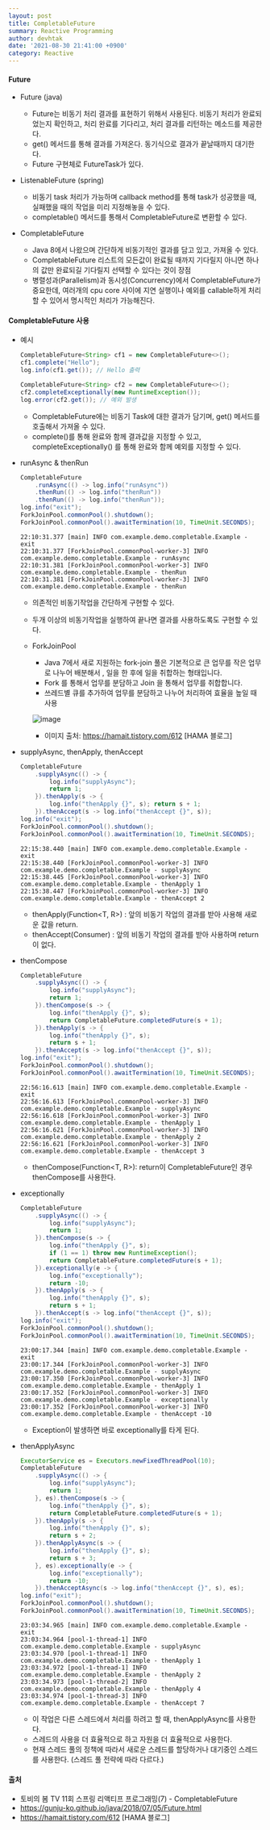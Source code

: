 ```yaml
---
layout: post
title: CompletableFuture
summary: Reactive Programming
author: devhtak
date: '2021-08-30 21:41:00 +0900'
category: Reactive
---
```


#### Future

- Future (java)
  - Future는 비동기 처리 결과를 표현하기 위해서 사용된다. 비동기 처리가 완료되었는지 확인하고, 처리 완료를 기다리고, 처리 결과를 리턴하는 메소드를 제공한다. 
  - get() 메서드를 통해 결과를 가져온다. 동기식으로 결과가 끝날때까지 대기한다.
  - Future 구현체로 FutureTask가 있다.

- ListenableFuture (spring)
  - 비동기 task 처리가 가능하며 callback method를 통해 task가 성공했을 때, 실패했을 때의 작업을 미리 지정해놓을 수 있다.
  - completable() 메서드를 통해서 CompletableFuture로 변환할 수 있다.

- CompletableFuture
  - Java 8에서 나왔으며 간단하게 비동기적인 결과를 담고 있고, 가져올 수 있다.
  - CompletableFuture 리스트의 모든값이 완료될 때까지 기다릴지 아니면 하나의 값만 완료되길 기다릴지 선택할 수 있다는 것이 장점
  - 병렬성과(Parallelism)과 동시성(Concurrency)에서 CompletableFuture가 중요한데, 여러개의 cpu core 사이에 지연 실행이나 예외를 callable하게 처리할 수 있어서 명시적인 처리가 가능해진다.

#### CompletableFuture 사용

- 예시
  ```java
  CompletableFuture<String> cf1 = new CompletableFuture<>();
  cf1.complete("Hello");
  log.info(cf1.get()); // Hello 출력
  
  CompletableFuture<String> cf2 = new CompletableFuture<>();
  cf2.completeExceptionally(new RuntimeException());
  log.error(cf2.get()); // 예외 발생
  ```
  
  - CompletableFuture에는 비동기 Task에 대한 결과가 담기며, get() 메서드를 호출해서 가져올 수 있다.
  - complete()를 통해 완료와 함께 결과값을 지정할 수 있고, completeExceptionally() 를 통해 완료와 함께 예외를 지정할 수 있다.

- runAsync & thenRun
  ```java
  CompletableFuture
      .runAsync(() -> log.info("runAsync"))
      .thenRun(() -> log.info("thenRun"))
      .thenRun(() -> log.info("thenRun"));
  log.info("exit");
  ForkJoinPool.commonPool().shutdown();
  ForkJoinPool.commonPool().awaitTermination(10, TimeUnit.SECONDS);
  ```
  
  ```
  22:10:31.377 [main] INFO com.example.demo.completable.Example - exit
  22:10:31.377 [ForkJoinPool.commonPool-worker-3] INFO com.example.demo.completable.Example - runAsync
  22:10:31.381 [ForkJoinPool.commonPool-worker-3] INFO com.example.demo.completable.Example - thenRun
  22:10:31.381 [ForkJoinPool.commonPool-worker-3] INFO com.example.demo.completable.Example - thenRun
  ```
  
  - 의존적인 비동기작업을 간단하게 구현할 수 있다.
  - 두개 이상의 비동기작업을 실행하여 끝나면 결과를 사용하도록도 구현할 수 있다.
  - ForkJoinPool
    - Java 7에서 새로 지원하는 fork-join 풀은 기본적으로 큰 업무를 작은 업무로 나누어 배분해서 , 일을 한 후에 일을 취합하는 형태입니다.
    - Fork 를 통해서 업무를 분담하고 Join 을 통해서 업무를 취합합니다.
    - 쓰레드별 큐를 추가하여 업무를 분담하고 나누어 처리하여 효율을 높일 때 사용

     ![image](https://user-images.githubusercontent.com/42403023/131344084-88f64d4b-e28c-440d-a14b-633c11edf73c.png)
     
     - 이미지 출처: https://hamait.tistory.com/612 [HAMA 블로그]

- supplyAsync, thenApply, thenAccept
  ```java
  CompletableFuture
      .supplyAsync(() -> { 
          log.info("supplyAsync");
          return 1;
      }).thenApply(s -> { 
          log.info("thenApply {}", s); return s + 1; 
      }).thenAccept(s -> log.info("thenAccept {}", s)); 
  log.info("exit");
  ForkJoinPool.commonPool().shutdown();
  ForkJoinPool.commonPool().awaitTermination(10, TimeUnit.SECONDS);
  ```
  
  ```
  22:15:38.440 [main] INFO com.example.demo.completable.Example - exit
  22:15:38.440 [ForkJoinPool.commonPool-worker-3] INFO com.example.demo.completable.Example - supplyAsync
  22:15:38.445 [ForkJoinPool.commonPool-worker-3] INFO com.example.demo.completable.Example - thenApply 1
  22:15:38.447 [ForkJoinPool.commonPool-worker-3] INFO com.example.demo.completable.Example - thenAccept 2
  ```
  
  - thenApply(Function<T, R>) : 앞의 비동기 작업의 결과를 받아 사용해 새로운 값을 return.
  - thenAccept(Consumer<T>) : 앞의 비동기 작업의 결과를 받아 사용하며 return이 없다.
  
- thenCompose
  ```java
  CompletableFuture
      .supplyAsync(() -> {
          log.info("supplyAsync");
          return 1;
      }).thenCompose(s -> { 
          log.info("thenApply {}", s);
          return CompletableFuture.completedFuture(s + 1);
      }).thenApply(s -> {
          log.info("thenApply {}", s);
          return s + 1;
      }).thenAccept(s -> log.info("thenAccept {}", s));
  log.info("exit");
  ForkJoinPool.commonPool().shutdown();
  ForkJoinPool.commonPool().awaitTermination(10, TimeUnit.SECONDS);
  ```

  ```
  22:56:16.613 [main] INFO com.example.demo.completable.Example - exit
  22:56:16.613 [ForkJoinPool.commonPool-worker-3] INFO com.example.demo.completable.Example - supplyAsync
  22:56:16.618 [ForkJoinPool.commonPool-worker-3] INFO com.example.demo.completable.Example - thenApply 1
  22:56:16.621 [ForkJoinPool.commonPool-worker-3] INFO com.example.demo.completable.Example - thenApply 2
  22:56:16.621 [ForkJoinPool.commonPool-worker-3] INFO com.example.demo.completable.Example - thenAccept 3
  ```

  - thenCompose(Function<T, R>): return이 CompletableFuture인 경우 thenCompose를 사용한다.

- exceptionally
  ```java
  CompletableFuture
      .supplyAsync(() -> {
          log.info("supplyAsync");
          return 1;
      }).thenCompose(s -> { 
          log.info("thenApply {}", s);
          if (1 == 1) throw new RuntimeException();
          return CompletableFuture.completedFuture(s + 1);
      }).exceptionally(e -> {
          log.info("exceptionally");
          return -10;
      }).thenApply(s -> {
          log.info("thenApply {}", s);
          return s + 1;
      }).thenAccept(s -> log.info("thenAccept {}", s));
  log.info("exit");
  ForkJoinPool.commonPool().shutdown();
  ForkJoinPool.commonPool().awaitTermination(10, TimeUnit.SECONDS);
  ```

  ```
  23:00:17.344 [main] INFO com.example.demo.completable.Example - exit
  23:00:17.344 [ForkJoinPool.commonPool-worker-3] INFO com.example.demo.completable.Example - supplyAsync
  23:00:17.350 [ForkJoinPool.commonPool-worker-3] INFO com.example.demo.completable.Example - thenApply 1
  23:00:17.352 [ForkJoinPool.commonPool-worker-3] INFO com.example.demo.completable.Example - exceptionally
  23:00:17.352 [ForkJoinPool.commonPool-worker-3] INFO com.example.demo.completable.Example - thenAccept -10
  ```
  - Exception이 발생하면 바로 exceptionally를 타게 된다.

- thenApplyAsync
  ```java
  ExecutorService es = Executors.newFixedThreadPool(10);
  CompletableFuture
      .supplyAsync(() -> {
          log.info("supplyAsync");
          return 1;
      }, es).thenCompose(s -> {
          log.info("thenApply {}", s);
          return CompletableFuture.completedFuture(s + 1);
      }).thenApply(s -> {
          log.info("thenApply {}", s);
          return s + 2;
      }).thenApplyAsync(s -> {
          log.info("thenApply {}", s);
          return s + 3;
      }, es).exceptionally(e -> {
          log.info("exceptionally");
          return -10;
      }).thenAcceptAsync(s -> log.info("thenAccept {}", s), es);
  log.info("exit");
  ForkJoinPool.commonPool().shutdown();
  ForkJoinPool.commonPool().awaitTermination(10, TimeUnit.SECONDS);
  ```
	
  ```
  23:03:34.965 [main] INFO com.example.demo.completable.Example - exit
  23:03:34.964 [pool-1-thread-1] INFO com.example.demo.completable.Example - supplyAsync
  23:03:34.970 [pool-1-thread-1] INFO com.example.demo.completable.Example - thenApply 1
  23:03:34.972 [pool-1-thread-1] INFO com.example.demo.completable.Example - thenApply 2
  23:03:34.973 [pool-1-thread-2] INFO com.example.demo.completable.Example - thenApply 4
  23:03:34.974 [pool-1-thread-3] INFO com.example.demo.completable.Example - thenAccept 7
  ```
  - 이 작업은 다른 스레드에서 처리를 하려고 할 때, thenApplyAsync를 사용한다.
  - 스레드의 사용을 더 효율적으로 하고 자원을 더 효율적으로 사용한다.
  - 현재 스레드 풀의 정책에 따라서 새로운 스레드를 할당하거나 대기중인 스레드를 사용한다. (스레드 풀 전략에 따라 다르다.)
  
#### 

#### 출처

- 토비의 봄 TV 11회 스프링 리액티프 프로그래밍(7) - CompletableFuture
- https://gunju-ko.github.io/java/2018/07/05/Future.html
- https://hamait.tistory.com/612 [HAMA 블로그]
